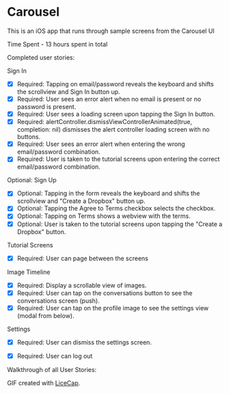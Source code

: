 # Carousel

This is an iOS app that runs through sample screens from the Carousel UI

Time Spent - 13 hours spent in total

Completed user stories:

Sign In
* [x] Required: Tapping on email/password reveals the keyboard and shifts the scrollview and Sign In button up.
* [x] Required: User sees an error alert when no email is present or no password is present.
* [x] Required: User sees a loading screen upon tapping the Sign In button.
* [x] Required: alertController.dismissViewControllerAnimated(true, completion: nil) dismisses the alert controller loading screen with no buttons.
* [x] Required: User sees an error alert when entering the wrong email/password combination.
* [x] Required: User is taken to the tutorial screens upon entering the correct email/password combination.

Optional: Sign Up
* [x] Optional: Tapping in the form reveals the keyboard and shifts the scrollview and "Create a Dropbox" button up.
* [x] Optional: Tapping the Agree to Terms checkbox selects the checkbox.
* [x] Optional: Tapping on Terms shows a webview with the terms.
* [x] Optional: User is taken to the tutorial screens upon tapping the "Create a Dropbox" button.

Tutorial Screens
* [x] Required: User can page between the screens

Image Timeline
* [x] Required: Display a scrollable view of images.
* [x] Required: User can tap on the conversations button to see the conversations screen (push).
* [x] Required: User can tap on the profile image to see the settings view (modal from below).

Settings
* [x] Required: User can dismiss the settings screen.
* [x] Required: User can log out


Walkthrough of all User Stories:



GIF created with [LiceCap](http://www.cockos.com/licecap/).
